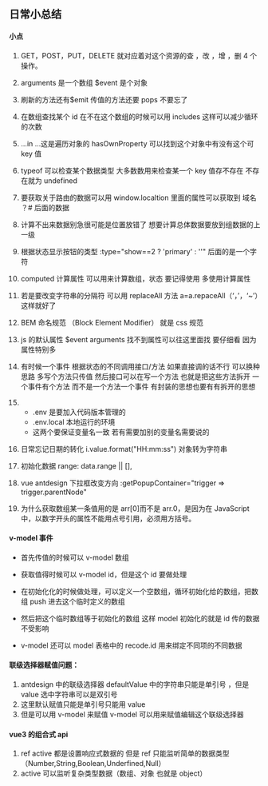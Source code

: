 ## 日常小总结

#### 小点

1. GET，POST，PUT，DELETE 就对应着对这个资源的查 ，改 ，增 ，删 4 个操作。

2. arguments 是一个数组 $event 是个对象

3. 刷新的方法还有$emit 传值的方法还要 pops 不要忘了

4. 在数组查找某个 id 在不在这个数组的时候可以用 includes 这样可以减少循环的次数

5. ...in ...这是遍历对象的 hasOwnProperty 可以找到这个对象中有没有这个可 key 值

6. typeof 可以检查某个数据类型 大多数数用来检查某一个 key 值存不存在 不存在就为 undefined

7. 要获取关于路由的数据可以用 window.localtion 里面的属性可以获取到 域名 ？# 后面的数据

8. 计算不出来数据别急很可能是位置放错了 想要计算总体数据要放到组数据的上一级

9. 根据状态显示按钮的类型 :type="show==2 ? 'primary' : ''" 后面的是一个字符

10. computed 计算属性 可以用来计算数组，状态 要记得使用 多使用计算属性

11. 若是要改变字符串的分隔符 可以用 replaceAll 方法 a=a.repaceAll（‘，’，‘~’）这样就好了

12. BEM 命名规范 （Block Element Modifier） 就是 css 规范

13. js 的默认属性 $event arguments 找不到属性可以往这里面找 要仔细看 因为属性特别多

14. 有时候一个事件 根据状态的不同调用接口/方法 如果直接调的话不行 可以换种思路 多写个方法只传值 然后接口可以在写一个方法 也就是把这些方法拆开 一个事件有个方法 而不是一个方法一个事件 有封装的思想也要有有拆开的思想

15. - .env 是要加入代码版本管理的
    - .env.local 本地运行的环境
    - 这两个要保证变量名一致 若有需要加别的变量名需要说的

16. 日常忘记日期的转化 i.value.format("HH:mm:ss") 对象转为字符串

17. 初始化数据 range: data.range || [],

18. vue antdesign 下拉框改变方向 :getPopupContainer="trigger => trigger.parentNode"

19. 为什么获取数组某一条值用的是 arr[0]而不是 arr.0，是因为在 JavaScript 中，以数字开头的属性不能用点号引用，必须用方括号。

#### v-model 事件

- 首先传值的时候可以 v-model 数组

- 获取值得时候可以 v-model id，但是这个 id 要做处理

- 在初始化化的时候做处理，可以定义一个空数组，循环初始化给的数组，把数组 push 进去这个临时定义的数组

- 然后把这个临时数组等于初始化的数组 这样 model 初始化的就是 id 传的数据不受影响

- v-model 还可以 model 表格中的 recode.id 用来绑定不同项的不同数据

#### 联级选择器赋值问题：

1. antdesign 中的联级选择器 defaultValue 中的字符串只能是单引号 ，但是 value 选中字符串可以是双引号
2. 这里默认赋值只能是单引号只能用 value
3. 但是可以用 v-model 来赋值 v-model 可以用来赋值编辑这个联级选择器

#### vue3 的组合式 api

1. ref active 都是设置响应式数据的 但是 ref 只能监听简单的数据类型（Number,String,Boolean,Underfined,Null）
2. active 可以监听复杂类型数据（数组、对象 也就是 object）

